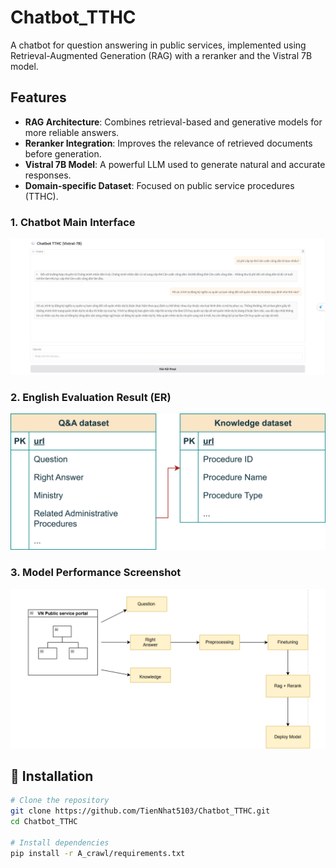# Chatbot_TTHC
A chatbot for question answering in public services, implemented using Retrieval-Augmented Generation (RAG) with a reranker and the Vistral 7B model.


## Features
- **RAG Architecture**: Combines retrieval-based and generative models for more reliable answers.
- **Reranker Integration**: Improves the relevance of retrieved documents before generation.
- **Vistral 7B Model**: A powerful LLM used to generate natural and accurate responses.
- **Domain-specific Dataset**: Focused on public service procedures (TTHC).
### 1. Chatbot Main Interface
![Chatbot Interface](Image/Chatbot_interface.png)

### 2. English Evaluation Result (ER)
![English ER](Image/English_ER.png)

### 3. Model Performance Screenshot
![Performance Screenshot](Image/Pipeline.png)



## 🔧 Installation
```bash
# Clone the repository
git clone https://github.com/TienNhat5103/Chatbot_TTHC.git
cd Chatbot_TTHC

# Install dependencies
pip install -r A_crawl/requirements.txt